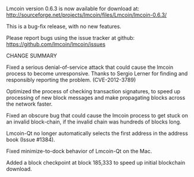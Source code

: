 Lmcoin version 0.6.3 is now available for download at:
  http://sourceforge.net/projects/lmcoin/files/Lmcoin/lmcoin-0.6.3/

This is a bug-fix release, with no new features.

Please report bugs using the issue tracker at github:
  https://github.com/lmcoin/lmcoin/issues

CHANGE SUMMARY

Fixed a serious denial-of-service attack that could cause the
lmcoin process to become unresponsive. Thanks to Sergio Lerner
for finding and responsibly reporting the problem. (CVE-2012-3789)

Optimized the process of checking transaction signatures, to
speed up processing of new block messages and make propagating
blocks across the network faster.

Fixed an obscure bug that could cause the lmcoin process to get
stuck on an invalid block-chain, if the invalid chain was
hundreds of blocks long.

Lmcoin-Qt no longer automatically selects the first address
in the address book (Issue #1384).

Fixed minimize-to-dock behavior of Lmcoin-Qt on the Mac.

Added a block checkpoint at block 185,333 to speed up initial
blockchain download.
